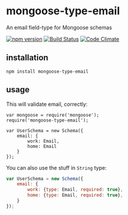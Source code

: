 # mongoose-type-email
An email field-type for Mongoose schemas

[![npm version](https://badge.fury.io/js/mongoose-type-email.svg)](http://badge.fury.io/js/mongoose-type-email)
[![Build Status](https://travis-ci.org/konsumer/mongoose-type-email.svg?branch=master)](https://travis-ci.org/konsumer/mongoose-type-email)
[![Code Climate](https://codeclimate.com/github/konsumer/mongoose-type-email/badges/gpa.svg)](https://codeclimate.com/github/konsumer/mongoose-type-email)

## installation

    npm install mongoose-type-email


## usage

This will validate email, correctly:

```
var mongoose = require('mongoose');
require('mongoose-type-email');

var UserSchema = new Schema({
    email: {
        work: Email,
        home: Email
    }
});
```

You can also use the stuff in `String` type:

```javascript
var UserSchema = new Schema({
    email: {
        work: {type: Email, required: true},
        home: {type: Email, required: true},
    }
});
```
